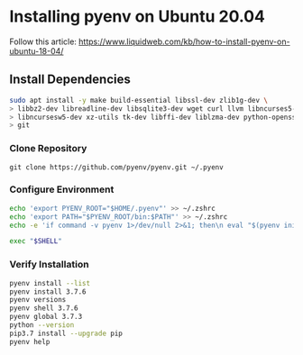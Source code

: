 # Installing pyenv on Ubuntu 20.04

Follow this article: <https://www.liquidweb.com/kb/how-to-install-pyenv-on-ubuntu-18-04/>

## Install Dependencies

```bash
sudo apt install -y make build-essential libssl-dev zlib1g-dev \
> libbz2-dev libreadline-dev libsqlite3-dev wget curl llvm libncurses5-dev\
> libncursesw5-dev xz-utils tk-dev libffi-dev liblzma-dev python-openssl\
> git
```

### Clone Repository

`
git clone https://github.com/pyenv/pyenv.git ~/.pyenv
`

### Configure Environment

```bash
echo 'export PYENV_ROOT="$HOME/.pyenv"' >> ~/.zshrc
echo 'export PATH="$PYENV_ROOT/bin:$PATH"' >> ~/.zshrc
echo -e 'if command -v pyenv 1>/dev/null 2>&1; then\n eval "$(pyenv init -)"\nfi' >> ~/.zshrc

exec "$SHELL"
```

### Verify Installation

```bash
pyenv install --list
pyenv install 3.7.6
pyenv versions
pyenv shell 3.7.6
pyenv global 3.7.3
python --version
pip3.7 install --upgrade pip
pyenv help
```
